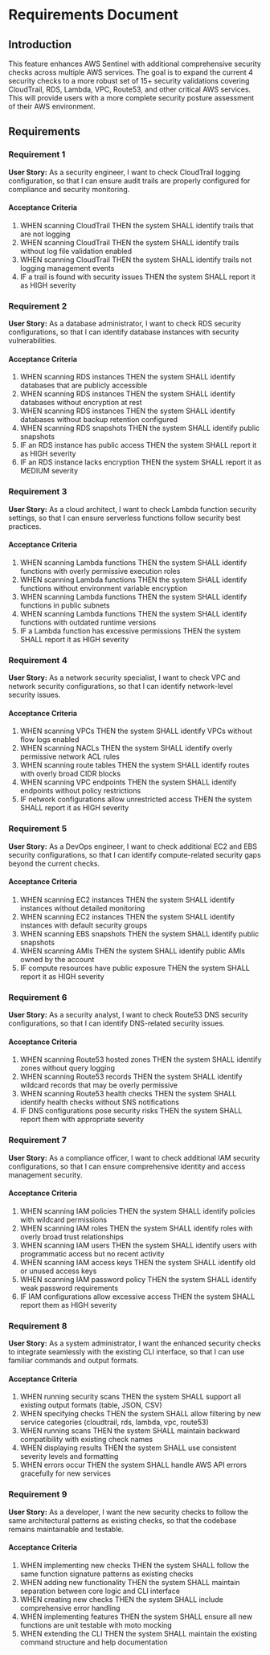 # Requirements Document

## Introduction

This feature enhances AWS Sentinel with additional comprehensive security checks across multiple AWS services. The goal is to expand the current 4 security checks to a more robust set of 15+ security validations covering CloudTrail, RDS, Lambda, VPC, Route53, and other critical AWS services. This will provide users with a more complete security posture assessment of their AWS environment.

## Requirements

### Requirement 1

**User Story:** As a security engineer, I want to check CloudTrail logging configuration, so that I can ensure audit trails are properly configured for compliance and security monitoring.

#### Acceptance Criteria

1. WHEN scanning CloudTrail THEN the system SHALL identify trails that are not logging
2. WHEN scanning CloudTrail THEN the system SHALL identify trails without log file validation enabled
3. WHEN scanning CloudTrail THEN the system SHALL identify trails not logging management events
4. IF a trail is found with security issues THEN the system SHALL report it as HIGH severity

### Requirement 2

**User Story:** As a database administrator, I want to check RDS security configurations, so that I can identify database instances with security vulnerabilities.

#### Acceptance Criteria

1. WHEN scanning RDS instances THEN the system SHALL identify databases that are publicly accessible
2. WHEN scanning RDS instances THEN the system SHALL identify databases without encryption at rest
3. WHEN scanning RDS instances THEN the system SHALL identify databases without backup retention configured
4. WHEN scanning RDS snapshots THEN the system SHALL identify public snapshots
5. IF an RDS instance has public access THEN the system SHALL report it as HIGH severity
6. IF an RDS instance lacks encryption THEN the system SHALL report it as MEDIUM severity

### Requirement 3

**User Story:** As a cloud architect, I want to check Lambda function security settings, so that I can ensure serverless functions follow security best practices.

#### Acceptance Criteria

1. WHEN scanning Lambda functions THEN the system SHALL identify functions with overly permissive execution roles
2. WHEN scanning Lambda functions THEN the system SHALL identify functions without environment variable encryption
3. WHEN scanning Lambda functions THEN the system SHALL identify functions in public subnets
4. WHEN scanning Lambda functions THEN the system SHALL identify functions with outdated runtime versions
5. IF a Lambda function has excessive permissions THEN the system SHALL report it as HIGH severity

### Requirement 4

**User Story:** As a network security specialist, I want to check VPC and network security configurations, so that I can identify network-level security issues.

#### Acceptance Criteria

1. WHEN scanning VPCs THEN the system SHALL identify VPCs without flow logs enabled
2. WHEN scanning NACLs THEN the system SHALL identify overly permissive network ACL rules
3. WHEN scanning route tables THEN the system SHALL identify routes with overly broad CIDR blocks
4. WHEN scanning VPC endpoints THEN the system SHALL identify endpoints without policy restrictions
5. IF network configurations allow unrestricted access THEN the system SHALL report it as HIGH severity

### Requirement 5

**User Story:** As a DevOps engineer, I want to check additional EC2 and EBS security configurations, so that I can identify compute-related security gaps beyond the current checks.

#### Acceptance Criteria

1. WHEN scanning EC2 instances THEN the system SHALL identify instances without detailed monitoring
2. WHEN scanning EC2 instances THEN the system SHALL identify instances with default security groups
3. WHEN scanning EBS snapshots THEN the system SHALL identify public snapshots
4. WHEN scanning AMIs THEN the system SHALL identify public AMIs owned by the account
5. IF compute resources have public exposure THEN the system SHALL report it as HIGH severity

### Requirement 6

**User Story:** As a security analyst, I want to check Route53 DNS security configurations, so that I can identify DNS-related security issues.

#### Acceptance Criteria

1. WHEN scanning Route53 hosted zones THEN the system SHALL identify zones without query logging
2. WHEN scanning Route53 records THEN the system SHALL identify wildcard records that may be overly permissive
3. WHEN scanning Route53 health checks THEN the system SHALL identify health checks without SNS notifications
4. IF DNS configurations pose security risks THEN the system SHALL report them with appropriate severity

### Requirement 7

**User Story:** As a compliance officer, I want to check additional IAM security configurations, so that I can ensure comprehensive identity and access management security.

#### Acceptance Criteria

1. WHEN scanning IAM policies THEN the system SHALL identify policies with wildcard permissions
2. WHEN scanning IAM roles THEN the system SHALL identify roles with overly broad trust relationships
3. WHEN scanning IAM users THEN the system SHALL identify users with programmatic access but no recent activity
4. WHEN scanning IAM access keys THEN the system SHALL identify old or unused access keys
5. WHEN scanning IAM password policy THEN the system SHALL identify weak password requirements
6. IF IAM configurations allow excessive access THEN the system SHALL report them as HIGH severity

### Requirement 8

**User Story:** As a system administrator, I want the enhanced security checks to integrate seamlessly with the existing CLI interface, so that I can use familiar commands and output formats.

#### Acceptance Criteria

1. WHEN running security scans THEN the system SHALL support all existing output formats (table, JSON, CSV)
2. WHEN specifying checks THEN the system SHALL allow filtering by new service categories (cloudtrail, rds, lambda, vpc, route53)
3. WHEN running scans THEN the system SHALL maintain backward compatibility with existing check names
4. WHEN displaying results THEN the system SHALL use consistent severity levels and formatting
5. WHEN errors occur THEN the system SHALL handle AWS API errors gracefully for new services

### Requirement 9

**User Story:** As a developer, I want the new security checks to follow the same architectural patterns as existing checks, so that the codebase remains maintainable and testable.

#### Acceptance Criteria

1. WHEN implementing new checks THEN the system SHALL follow the same function signature patterns as existing checks
2. WHEN adding new functionality THEN the system SHALL maintain separation between core logic and CLI interface
3. WHEN creating new checks THEN the system SHALL include comprehensive error handling
4. WHEN implementing features THEN the system SHALL ensure all new functions are unit testable with moto mocking
5. WHEN extending the CLI THEN the system SHALL maintain the existing command structure and help documentation